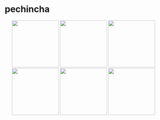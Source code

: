 # pechincha
<div align="center">
<img src="https://user-images.githubusercontent.com/80179457/218277141-7a9354f4-9e8b-4d2b-a38c-82594990d3bb.jpg" width="150px" />
<img src="https://user-images.githubusercontent.com/80179457/218277142-e414e121-eb66-4be0-b4ea-4810694dfe24.jpg" width="150px" />
<img src="https://user-images.githubusercontent.com/80179457/218277146-88190afa-46df-41cc-9fb7-d30ca033ea61.jpg" width="150px" />
<img src="https://user-images.githubusercontent.com/80179457/218277149-d3fe6b1c-ab6f-4650-bf98-326d7c2f5b4b.jpg" width="150px" />
<img src="https://user-images.githubusercontent.com/80179457/218277219-bd5cdbbe-9e93-4235-a1b1-0acd954ad862.jpg" width="150px" />
<img src="https://user-images.githubusercontent.com/80179457/218277223-d1e00fd0-c131-45d7-a16b-05b10984738e.jpg" width="150px" />
</div>
